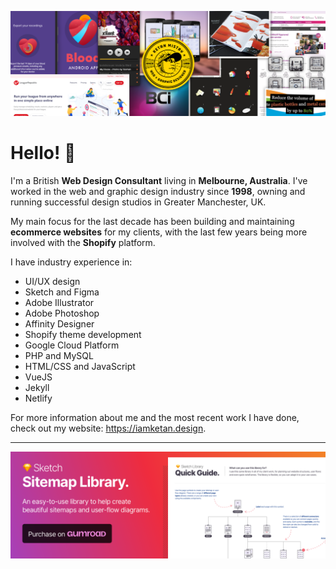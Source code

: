 ![Profile banner for Ketan Mistry](https://github.com/ketanmistry/ketanmistry/raw/main/iamketan_header@1.5x.png)

# Hello! 👋

I'm a British **Web Design Consultant** living in **Melbourne, Australia**. I've worked in the web and graphic design industry since **1998**, owning and running successful design studios in Greater Manchester, UK.

My main focus for the last decade has been building and maintaining **ecommerce websites** for my clients, with the last few years being more involved with the **Shopify** platform.

I have industry experience in:

- UI/UX design
- Sketch and Figma
- Adobe Illustrator
- Adobe Photoshop
- Affinity Designer
- Shopify theme development
- Google Cloud Platform
- PHP and MySQL
- HTML/CSS and JavaScript
- VueJS
- Jekyll
- Netlify

For more information about me and the most recent work I have done, check out my website: https://iamketan.design.

----

[![Profile banner for Ketan Mistry](https://github.com/ketanmistry/ketanmistry/raw/main/sketch-library-banner-large@2x.png)](https://iamketan.design/blog/sketch-sitemap-library)
